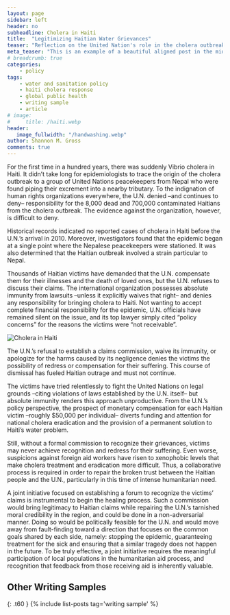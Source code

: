 ```yaml
---
layout: page
sidebar: left
header: no
subheadline: Cholera in Haiti
title:  "Legitimizing Haitian Water Grievances"
teaser: "Reflection on the United Nation's role in the cholera outbreak in Haiti"
meta_teaser: "This is an example of a beautiful aligned post in the middle. There is no sidebar to distract the reader. The difference to the Page-Template is, that you find meta-information at the bottom of the post."
# breadcrumb: true
categories:
    - policy
tags:
    - water and sanitation policy
    - haiti cholera response
    - global public health
    - writing sample
    - article
# image:
#     title: /haiti.webp
header:
   image_fullwidth: "/handwashing.webp"
author: Shannon M. Gross
comments: true
---
```


For the first time in a hundred years, there was suddenly Vibrio cholera in Haiti. It didn’t take long for epidemiologists to trace the origin of the cholera outbreak to a group of United Nations peacekeepers from Nepal who were found piping their excrement into a nearby tributary. To the indignation of human rights organizations everywhere, the U.N. denied –and continues to deny– responsibility for the 8,000 dead and 700,000 contaminated Haitians from the cholera outbreak. The evidence against the organization, however, is difficult to deny.

Historical records indicated no reported cases of cholera in Haiti before the U.N.’s arrival in 2010. Moreover, investigators found that the epidemic began at a single point where the Nepalese peacekeepers were stationed. It was also determined that the Haitian outbreak involved a strain particular to Nepal.

Thousands of Haitian victims have demanded that the U.N. compensate them for their illnesses and the death of loved ones, but the U.N. refuses to discuss their claims. The international organization possesses absolute immunity from lawsuits –unless it explicitly waives that right– and denies any responsibility for bringing cholera to Haiti. Not wanting to accept complete financial responsibility for the epidemic, U.N. officials have remained silent on the issue, and its top lawyer simply cited “policy concerns” for the reasons the victims were “not receivable”.

![Cholera in Haiti]({{site.baseurl}}/images/haiti.webp)

The U.N.’s refusal to establish a claims commission, waive its immunity, or apologize for the harms caused by its negligence denies the victims the possibility of redress or compensation for their suffering. This course of dismissal has fueled Haitian outrage and must not continue.

The victims have tried relentlessly to fight the United Nations on legal grounds –citing violations of laws established by the U.N. itself– but absolute immunity renders this approach unproductive. From the U.N.’s policy perspective, the prospect of monetary compensation for each Haitian victim –roughly $50,000 per individual– diverts funding and attention for national cholera eradication and the provision of a permanent solution to Haiti’s water problem.

Still, without a formal commission to recognize their grievances, victims may never achieve recognition and redress for their suffering. Even worse, suspicions against foreign aid workers have risen to xenophobic levels that make cholera treatment and eradication more difficult. Thus, a collaborative process is required in order to repair the broken trust between the Haitian people and the U.N., particularly in this time of intense humanitarian need.

A joint initiative focused on establishing a forum to recognize the victims’ claims is instrumental to begin the healing process. Such a commission would bring legitimacy to Haitian claims while repairing the U.N.’s tarnished moral credibility in the region, and could be done in a non-adversarial manner. Doing so would be politically feasible for the U.N. and would move away from fault-finding toward a direction that focuses on the common goals shared by each side, namely: stopping the epidemic, guaranteeing treatment for the sick and ensuring that a similar tragedy does not happen in the future. To be truly effective, a joint initiative requires the meaningful participation of local populations in the humanitarian aid process, and recognition that feedback from those receiving aid is inherently valuable.


## Other Writing Samples
{: .t60 }
{% include list-posts tag='writing sample' %}

